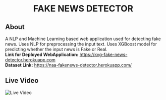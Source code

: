 <div align="center">
    <h1>FAKE NEWS DETECTOR</h1>
</div>

## About
A NLP and Machine Learning based web application used for detecting fake news. Uses NLP for preprocessing the input text. Uses XGBoost model for predicting whether the input news is Fake or Real. <br>
<b>Link for Deployed WebApplication:</b> https://kvg-fake-news-detector.herokuapp.com <br>
<b>Dataset Link:</b> https://naa-fakenews-detector.herokuapp.com/

## Live Video
![Live Video](https://github.com/venugopalkadamba/Fake_News_Detector/blob/master/live_video.gif)
